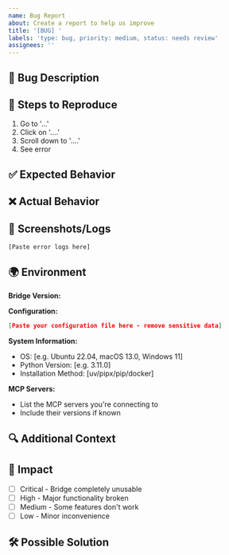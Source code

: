 ```yaml
---
name: Bug Report
about: Create a report to help us improve
title: '[BUG] '
labels: 'type: bug, priority: medium, status: needs review'
assignees: ''
---
```


## 🐛 Bug Description

<!-- A clear and concise description of what the bug is -->

## 🔄 Steps to Reproduce

1. Go to '...'
2. Click on '....'
3. Scroll down to '....'
4. See error

## ✅ Expected Behavior

<!-- A clear description of what you expected to happen -->

## ❌ Actual Behavior

<!-- A clear description of what actually happened -->

## 📸 Screenshots/Logs

<!-- If applicable, add screenshots or logs to help explain your problem -->

```
[Paste error logs here]
```

## 🌍 Environment

**Bridge Version:** 
<!-- Run `mcp-foxxy-bridge --version` -->

**Configuration:**
```json
[Paste your configuration file here - remove sensitive data]
```

**System Information:**
- OS: [e.g. Ubuntu 22.04, macOS 13.0, Windows 11]
- Python Version: [e.g. 3.11.0]
- Installation Method: [uv/pipx/pip/docker]

**MCP Servers:**
- List the MCP servers you're connecting to
- Include their versions if known

## 🔍 Additional Context

<!-- Add any other context about the problem here -->

## 🎯 Impact

- [ ] Critical - Bridge completely unusable
- [ ] High - Major functionality broken
- [ ] Medium - Some features don't work
- [ ] Low - Minor inconvenience

## 🛠️ Possible Solution

<!-- If you have ideas for fixing the issue, describe them here -->